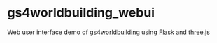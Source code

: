 # gs4worldbuilding_webui
Web user interface demo of [gs4worldbuilding](https://github.com/vialdj/gs4worldbuilding) using [Flask](https://flask.palletsprojects.com/en/2.0.x/) and [three.js](https://threejs.org)
